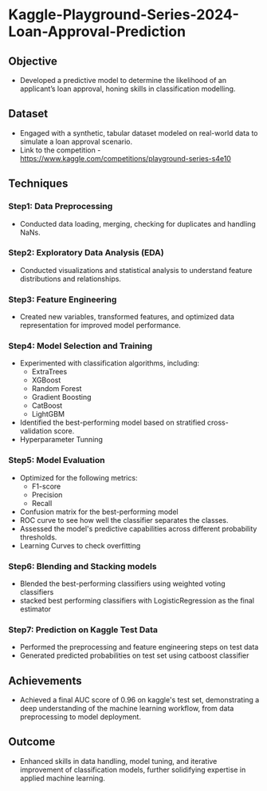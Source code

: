 # Kaggle-Playground-Series-2024-Loan-Approval-Prediction

## Objective
- Developed a predictive model to determine the likelihood of an applicant’s loan approval, honing skills in classification modelling.

## Dataset
- Engaged with a synthetic, tabular dataset modeled on real-world data to simulate a loan approval scenario.
- Link to the competition - https://www.kaggle.com/competitions/playground-series-s4e10

## Techniques

### Step1: Data Preprocessing
- Conducted data loading, merging, checking for duplicates and handling NaNs. 

### Step2: Exploratory Data Analysis (EDA)
- Conducted visualizations and statistical analysis to understand feature distributions and relationships.

### Step3: Feature Engineering
- Created new variables, transformed features, and optimized data representation for improved model performance.

### Step4: Model Selection and Training 
- Experimented with classification algorithms, including:
  - ExtraTrees
  - XGBoost
  - Random Forest
  - Gradient Boosting
  - CatBoost
  - LightGBM
- Identified the best-performing model based on stratified cross-validation score.
- Hyperparameter Tunning

### Step5: Model Evaluation 
- Optimized for the following metrics:
  - F1-score
  - Precision
  - Recall
- Confusion matrix for the best-performing model  
- ROC curve to see how well the classifier separates the classes.  
- Assessed the model's predictive capabilities across different probability thresholds.
- Learning Curves to check overfitting

### Step6: Blending and Stacking models
- Blended the best-performing classifiers using weighted voting classifiers
-  stacked best performing classifiers with LogisticRegression as the final estimator 

### Step7: Prediction on Kaggle Test Data
- Performed the preprocessing and feature engineering steps on test data
- Generated predicted probabilities on test set using catboost classifier 

## Achievements
- Achieved a final AUC score of 0.96 on kaggle's test set, demonstrating a deep understanding of the machine learning workflow, from data preprocessing to model deployment.

## Outcome
- Enhanced skills in data handling, model tuning, and iterative improvement of classification models, further solidifying expertise in applied machine learning.
